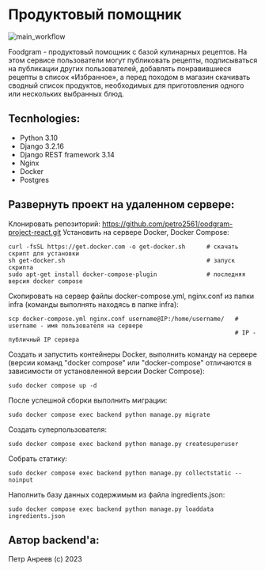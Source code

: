 # Продуктовый помощник
![main_workflow](https://github.com/Petro2561/foodgram-project-react/actions/workflows/main.yml/badge.svg)


Foodgram - продуктовый помощник с базой кулинарных рецептов. На этом сервисе пользователи могут публиковать рецепты, подписываться на публикации других пользователей, добавлять понравившиеся рецепты в список «Избранное», а перед походом в магазин скачивать сводный список продуктов, необходимых для приготовления одного или нескольких выбранных блюд.

## Tecnhologies:
- Python 3.10
- Django 3.2.16
- Django REST framework 3.14
- Nginx
- Docker
- Postgres

## Развернуть проект на удаленном сервере:
Клонировать репозиторий:
https://github.com/petro2561/oodgram-project-react.git
Установить на сервере Docker, Docker Compose:
```sudo apt install curl                                   # установка утилиты для скачивания файлов
curl -fsSL https://get.docker.com -o get-docker.sh      # скачать скрипт для установки
sh get-docker.sh                                        # запуск скрипта
sudo apt-get install docker-compose-plugin              # последняя версия docker compose
```
Скопировать на сервер файлы docker-compose.yml, nginx.conf из папки infra (команды выполнять находясь в папке infra):
```
scp docker-compose.yml nginx.conf username@IP:/home/username/   # username - имя пользователя на сервере
                                                                # IP - публичный IP сервера
```

Создать и запустить контейнеры Docker, выполнить команду на сервере (версии команд "docker compose" или "docker-compose" отличаются в зависимости от установленной версии Docker Compose):
```
sudo docker compose up -d
```
После успешной сборки выполнить миграции:
```
sudo docker compose exec backend python manage.py migrate
```
Создать суперпользователя:
```
sudo docker compose exec backend python manage.py createsuperuser
```
Собрать статику:
```
sudo docker compose exec backend python manage.py collectstatic --noinput
```
Наполнить базу данных содержимым из файла ingredients.json:
```
sudo docker compose exec backend python manage.py loaddata ingredients.json
```

## Автор backend'а:
Петр Анреев (c) 2023
